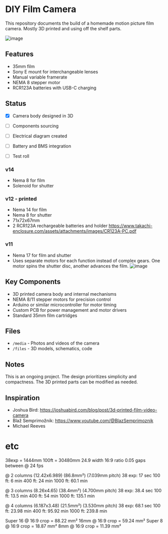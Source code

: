 # DIY Film Camera

This repository documents the build of a homemade motion picture film camera. Mostly 3D printed and using off the shelf parts.

![image](files/v12/v12.gif)

## Features

- 35mm film 
- Sony E mount for interchangeable lenses
- Manual variable framerate
- NEMA 8 stepper motor
- RCR123A batteries with USB-C charging


## Status

- [x] Camera body designed in 3D  
- [ ] Components sourcing  
- [ ] Electrical diagram created  
- [ ] Battery and BMS integration  
- [ ] Test roll



### v14
- Nema 8 for film
- Solenoid for shutter

### v12 - printed
- Nema 14 for film 
- Nema 8 for shutter
- 71x72x67mm
- 2 RCR123A rechargeable batteries and holder https://www.takachi-enclosure.com/assets/attachments/images/CR123A-PC.pdf

### v11
- Nema 17 for film and shutter
- Uses separate motors for each function instead of complex gears. One motor spins the shutter disc, another advances the film.
![image](media/v11.gif)

## Key Components

- 3D printed camera body and internal mechanisms
- NEMA 8/11 stepper motors for precision control
- Arduino or similar microcontroller for motor timing
- Custom PCB for power management and motor drivers
- Standard 35mm film cartridges

## Files

- `/media` - Photos and videos of the camera
- `/files` - 3D models, schematics, code

## Notes

This is an ongoing project. The design prioritizes simplicity and compactness. The 3D printed parts can be modified as needed.

## Inspiration

- Joshua Bird: https://joshuabird.com/blog/post/3d-printed-film-video-camera
- Blaž Semprimožnik: https://www.youtube.com/@BlazSemprimoznik
- Michael Reeves





# etc

38exp = 1444mm
100ft = 30480mm
24.9 width
16:9 ratio
0.05 gaps between
@ 24 fps

@ 2 columns (12.42x6.989) (86.8mm²) (7.039mm pitch)
 38 exp: 17 sec
 100 ft: 6    min
 400 ft: 24   min
1000 ft: 60.1 min

@ 3 columns (8.26x4.65) (38.4mm²) (4.700mm pitch)
 38 exp: 38.4 sec
 100 ft: 13.5  min
 400 ft: 54    min
1000 ft: 135.1 min

@ 4 columns (6.187x3.48) (21.5mm²) (3.530mm pitch)
 38 exp: 68.1 sec
 100 ft: 23.98 min
 400 ft: 95.92 min
1000 ft: 239.8 min

Super 16 @ 16:9 crop = 88.22 mm²
16mm     @ 16:9 crop = 59.24 mm²
Super 8  @ 16:9 crop = 18.87 mm²
8mm      @ 16:9 crop = 11.39 mm²

